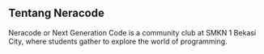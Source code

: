 ## Tentang Neracode
Neracode or Next Generation Code is a community club at SMKN 1 Bekasi City, where students gather to explore the world of programming.
